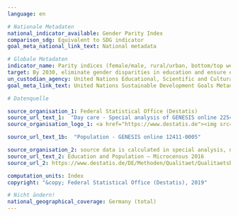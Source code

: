 ```yaml
---
language: en

# Nationale Metadaten
national_indicator_available: Gender Parity Index
comparison_sdg: Equivalent to SDG indicator
goal_meta_national_link_text: National metadata

# Globale Metadaten
indicator_name: Parity indices (female/male, rural/urban, bottom/top wealth quintile and others such as disability status, indigenous peoples and conflict-affected, as data become available) for all education indicators on this list that can be disaggregated
target: By 2030, eliminate gender disparities in education and ensure equal access to all levels of education and vocational training for the vulnerable, including persons with disabilities, indigenous peoples and children in vulnerable situations
un_custodian_agency: United Nations Educational, Scientific and Cultural Organization (UNESCO)
goal_meta_link_text: United Nations Sustainable Development Goals Metadata

# Datenquelle

source_organisation_1: Federal Statistical Office (Destatis)
source_url_text_1:  "Day care - Special analysis of GENESIS online 22541-0001(age groups only)"
source_organisation_logo_1: <a href="https://www.destatis.de"><img src="https://g205sdgs.github.io/sdg-indicators/public/LogosEn/destatis.png" alt="Logo Destatis" /></a>

source_url_text_1b:  "Population - GENESIS online 12411-0005"

source_organisation_2: source data is calculated in special analysis, not publicly available
source_url_text_2: Education and Population – Microcensus 2016
source_url_2: https://www.destatis.de/DE/Methoden/Qualitaet/Qualitaetsberichte/Bevoelkerung/einfuehrung.html

computation_units: Index
copyright: "&copy; Federal Statistical Office (Destatis), 2019"

# Nicht ändern!
national_geographical_coverage: Germany (total)
---
```

